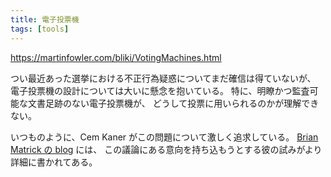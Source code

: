 ```yaml
---
title: 電子投票機
tags: [tools]
---
```


https://martinfowler.com/bliki/VotingMachines.html

つい最近あった選挙における不正行為疑惑についてまだ確信は得ていないが、
電子投票機の設計については大いに懸念を抱いている。
特に、明瞭かつ監査可能な文書足跡のない電子投票機が、
どうして投票に用いられるのかが理解できない。

いつものように、Cem Kaner がこの問題について激しく追求している。
[Brian Matrick の blog](http://www.testing.com/cgi-bin/blog/2004/11/15#voting-cem) には、
この議論にある意向を持ち込もうとする彼の試みがより詳細に書かれてある。
